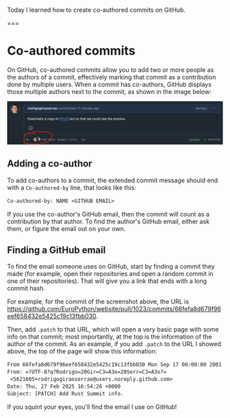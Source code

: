 Today I learned how to create co-authored commits on GitHub.

===


# Co-authored commits

On GitHub, co-authored commits allow you to add two or more people as the authors of a commit, effectively marking that commit as a contribution done by multiple users.
When a commit has co-authors, GitHub displays those multiple authors next to the commit, as shown in the image below:

![Screenshot of a commit on GitHub that shows two profile pictures next to the commit, the two authors of the commit, instead of the usual single profile picture.](_commit.webp "A commit with two authors.")


## Adding a co-author

To add co-authors to a commit, the extended commit message should end with a `Co-authored-by` line, that looks like this:

```txt
Co-authored-by: NAME <GITHUB EMAIL>
```

If you use the co-author's GitHub email, then the commit will count as a contribution by that author.
To find the author's GitHub email, either ask them, or figure the email out on your own.


## Finding a GitHub email

To find the email someone uses on GitHub, start by finding a commit they made (for example, open their repositories and open a random commit in one of their repositories).
That will give you a link that ends with a long commit hash.

For example, for the commit of the screenshot above, the URL is <https://github.com/EuroPython/website/pull/1023/commits/66fefa8d679f96eef658432e5425c19c13fbb030>.

Then, add `.patch` to that URL, which will open a very basic page with some info on that commit; most importantly, at the top is the information of the author of the commit.
As an example, if you add `.patch` to the URL I showed above, the top of the page will show this information:

```txt
From 66fefa8d679f96eef658432e5425c19c13fbb030 Mon Sep 17 00:00:00 2001
From: =?UTF-8?q?Rodrigo=20Gir=C3=A3o=20Serr=C3=A3o?=
 <5621605+rodrigogiraoserrao@users.noreply.github.com>
Date: Thu, 27 Feb 2025 16:54:26 +0000
Subject: [PATCH] Add Rust Summit info.
```

If you squint your eyes, you'll find the email I use on GitHub!
